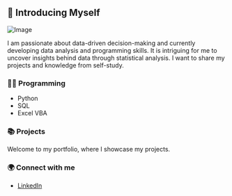 ## 👋 Introducing Myself
![Image](https://github.com/user-attachments/assets/d2ff145a-0756-467b-9cf8-62b51f76343a)

I am passionate about data-driven decision-making and currently developing data analysis and programming skills.
It is intriguing for me to uncover insights behind data through statistical analysis.
I want to share my projects and knowledge from self-study.

### 👩‍💻 Programming
- Python
- SQL
- Excel VBA

### 📚 Projects
Welcome to my portfolio, where I showcase my projects.

### 🌍 Connect with me
- [LinkedIn](www.linkedin.com/in/fuka-yamano)
